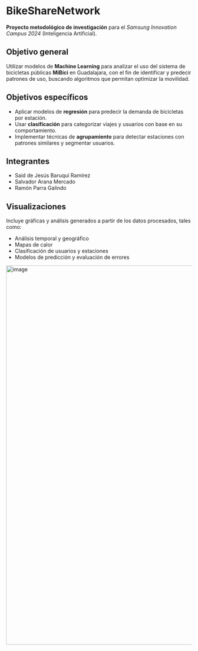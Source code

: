 # BikeShareNetwork

**Proyecto metodológico de investigación** para el *Samsung Innovation Campus 2024* (Inteligencia Artificial).

## Objetivo general
Utilizar modelos de **Machine Learning** para analizar el uso del sistema de bicicletas públicas **MiBici** en Guadalajara, con el fin de identificar y predecir patrones de uso, buscando algoritmos que permitan optimizar la movilidad.

## Objetivos específicos
- Aplicar modelos de **regresión** para predecir la demanda de bicicletas por estación.  
- Usar **clasificación** para categorizar viajes y usuarios con base en su comportamiento.  
- Implementar técnicas de **agrupamiento** para detectar estaciones con patrones similares y segmentar usuarios.  

## Integrantes
- Said de Jesús Baruqui Ramírez  
- Salvador Arana Mercado  
- Ramón Parra Galindo  

## Visualizaciones
Incluye gráficas y análisis generados a partir de los datos procesados, tales como:
- Análisis temporal y geográfico
- Mapas de calor
- Clasificación de usuarios y estaciones
- Modelos de predicción y evaluación de errores


<img width="1183" height="1029" alt="image" src="https://github.com/user-attachments/assets/b242cb6b-8baf-488f-beec-1fdca2c10d02" />

